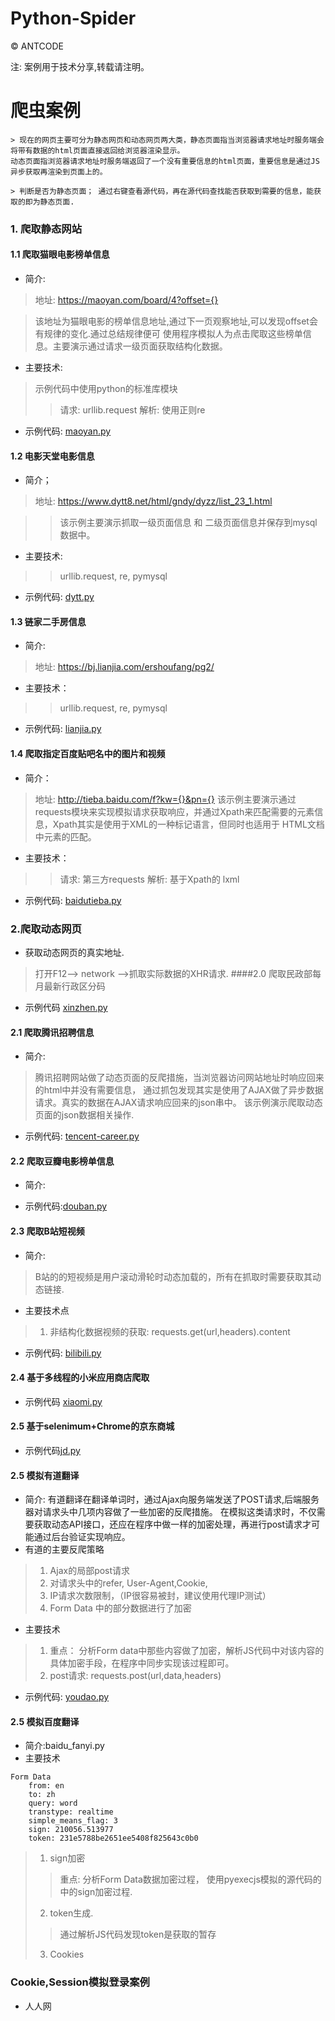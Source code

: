 Python-Spider
==========

© ANTCODE

注: 案例用于技术分享,转载请注明。 

# 爬虫案例
```text
> 现在的网页主要可分为静态网页和动态网页两大类，静态页面指当浏览器请求地址时服务端会将带有数据的html页面直接返回给浏览器渲染显示。
动态页面指浏览器请求地址时服务端返回了一个没有重要信息的html页面，重要信息是通过JS异步获取再渲染到页面上的。

> 判断是否为静态页面； 通过右键查看源代码，再在源代码查找能否获取到需要的信息，能获取的即为静态页面.
```

### 1. 爬取静态网站
#### 1.1 爬取猫眼电影榜单信息
- 简介: 
> 地址: https://maoyan.com/board/4?offset={}

> 该地址为猫眼电影的榜单信息地址,通过下一页观察地址,可以发现offset会有规律的变化.通过总结规律便可
使用程序模拟人为点击爬取这些榜单信息。主要演示通过请求一级页面获取结构化数据。
- 主要技术:
> 示例代码中使用python的标准库模块
>> 请求: urllib.request
>> 解析: 使用正则re
- 示例代码: [maoyan.py]()


#### 1.2 电影天堂电影信息
- 简介；
> 地址: https://www.dytt8.net/html/gndy/dyzz/list_23_1.html

>> 该示例主要演示抓取一级页面信息 和 二级页面信息并保存到mysql数据中。
- 主要技术:
>> urllib.request, re, pymysql
- 示例代码: [dytt.py]()

#### 1.3  链家二手房信息
- 简介:
> 地址: https://bj.lianjia.com/ershoufang/pg2/
- 主要技术：
>> urllib.request, re, pymysql
- 示例代码: [lianjia.py]()

#### 1.4 爬取指定百度贴吧名中的图片和视频
- 简介：
> 地址: http://tieba.baidu.com/f?kw={}&pn={}
> 该示例主要演示通过requests模块来实现模拟请求获取响应，并通过Xpath来匹配需要的元素信息，Xpath其实是使用于XML的一种标记语言，但同时也适用于
HTML文档中元素的匹配。
- 主要技术：
>> 请求: 第三方requests
>> 解析: 基于Xpath的 lxml
- 示例代码: [baidutieba.py]()


### 2.爬取动态网页
- 获取动态网页的真实地址.
> 打开F12--> network -->抓取实际数据的XHR请求.
####2.0 爬取民政部每月最新行政区分码
- 示例代码 [xinzhen.py]()

#### 2.1 爬取腾讯招聘信息
- 简介: 
> 腾讯招聘网站做了动态页面的反爬措施，当浏览器访问网站地址时响应回来的html中并没有需要信息，
通过抓包发现其实是使用了AJAX做了异步数据请求。真实的数据在AJAX请求响应回来的json串中。
该示例演示爬取动态页面的json数据相关操作.

- 示例代码: [tencent-career.py]()

#### 2.2 爬取豆瓣电影榜单信息
- 简介:

- 示例代码:[douban.py]()

#### 2.3 爬取B站短视频
- 简介:
> B站的的短视频是用户滚动滑轮时动态加载的，所有在抓取时需要获取其动态链接.
- 主要技术点
> 1. 非结构化数据视频的获取: requests.get(url,headers).content
 
- 示例代码: [bilibili.py]()

#### 2.4 基于多线程的小米应用商店爬取
- 示例代码 [xiaomi.py]()

#### 2.5 基于selenimum+Chrome的京东商城

- 示例代码[jd.py]()

#### 2.5 模拟有道翻译
- 简介: 
有道翻译在翻译单词时，通过Ajax向服务端发送了POST请求,后端服务器对请求头中几项内容做了一些加密的反爬措施。
在模拟这类请求时，不仅需要获取动态API接口，还应在程序中做一样的加密处理，再进行post请求才可能通过后台验证实现响应。
- 有道的主要反爬策略
> 1. Ajax的局部post请求
> 2. 对请求头中的refer, User-Agent,Cookie,
> 3. IP请求次数限制，（IP很容易被封，建议使用代理IP测试）
> 4. Form Data 中的部分数据进行了加密
- 主要技术
> 1. 重点： 分析Form data中那些内容做了加密，解析JS代码中对该内容的具体加密手段，在程序中同步实现该过程即可。
> 2. post请求:  requests.post(url,data,headers) 

- 示例代码: [youdao.py]()

#### 2.5 模拟百度翻译
- 简介:baidu_fanyi.py
- 主要技术
```text
Form Data
    from: en
    to: zh
    query: word
    transtype: realtime
    simple_means_flag: 3
    sign: 210056.513977
    token: 231e5788be2651ee5408f825643c0b0
```
> 1. sign加密
>> 重点: 分析Form Data数据加密过程， 使用pyexecjs模拟的源代码的中的sign加密过程.
> 2. token生成.
>> 通过解析JS代码发现token是获取的暂存
> 3. Cookies

### Cookie,Session模拟登录案例
- 人人网